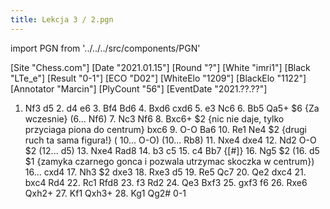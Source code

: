 ```yaml
---
title: Lekcja 3 / 2.pgn
---
```


import PGN from '../../../src/components/PGN'

<PGN>
﻿[Site "Chess.com"]
[Date "2021.01.15"]
[Round "?"]
[White "imri1"]
[Black "LTe_e"]
[Result "0-1"]
[ECO "D02"]
[WhiteElo "1209"]
[BlackElo "1122"]
[Annotator "Marcin"]
[PlyCount "56"]
[EventDate "2021.??.??"]

 1. Nf3 d5 2. d4 e6 3. Bf4 Bd6 4. Bxd6 cxd6 5. e3 Nc6 6. Bb5 Qa5+ $6 {Za wczesnie} (6... Nf6) 7. Nc3 Nf6 8. Bxc6+ $2 {nic nie daje, tylko przyciaga piona do centrum} bxc6 9. O-O Ba6 10. Re1 Ne4 $2 {drugi ruch ta sama figura!} ( 10... O-O) (10... Rb8) 11. Nxe4 dxe4 12. Nd2 O-O $2 (12... d5) 13. Nxe4 Rad8 14. b3 c5 15. c4 Bb7 {[#]} 16. Ng5 $2 (16. d5 $1 {zamyka czarnego gonca i pozwala utrzymac skoczka w centrum}) 16... cxd4 17. Nh3 $2 dxe3 18. Rxe3 d5 19. Re5 Qc7 20. Qe2 dxc4 21. bxc4 Rd4 22. Rc1 Rfd8 23. f3 Rd2 24. Qe3 Bxf3 25. gxf3 f6 26. Rxe6 Qxh2+ 27. Kf1 Qxh3+ 28. Kg1 Qg2# 0-1


</PGN>
